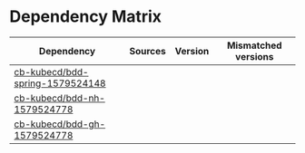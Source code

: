 # Dependency Matrix

Dependency | Sources | Version | Mismatched versions
---------- | ------- | ------- | -------------------
[cb-kubecd/bdd-spring-1579524148](https://github.com/cb-kubecd/bdd-spring-1579524148.git) |  | []() | 
[cb-kubecd/bdd-nh-1579524778](https://github.com/cb-kubecd/bdd-nh-1579524778.git) |  | []() | 
[cb-kubecd/bdd-gh-1579524778](https://github.com/cb-kubecd/bdd-gh-1579524778.git) |  | []() | 
